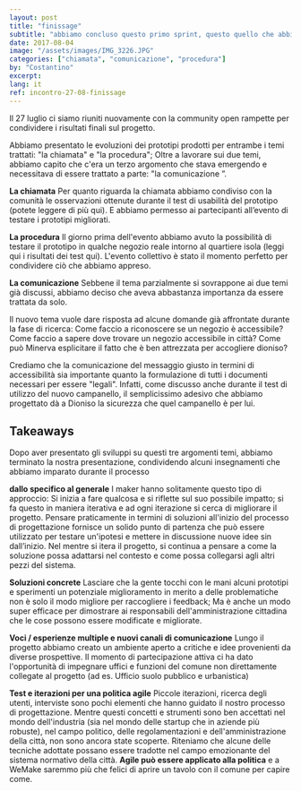 ```yaml
---
layout: post
title: "finissage"
subtitle: "abbiamo concluso questo primo sprint, questo quello che abbiamo imparato"
date: 2017-08-04
image: "/assets/images/IMG_3226.JPG"
categories: ["chiamata", "comunicazione", "procedura"]
by: "Costantino"
excerpt: 
lang: it
ref: incontro-27-08-finissage
---
```


Il 27 luglio ci siamo riuniti nuovamente con la community open rampette per condividere i risultati finali sul progetto.

Abbiamo presentato le evoluzioni dei prototipi prodotti per entrambe i temi trattati: "la chiamata" e "la procedura"; Oltre a lavorare sui due temi, abbiamo capito che c'era un terzo argomento che stava emergendo e necessitava di essere trattato a parte: "la comunicazione ”.

**La chiamata**
Per quanto riguarda la chiamata abbiamo condiviso con la comunità le osservazioni ottenute durante il test di usabilità del prototipo (potete leggere di più qui). E abbiamo permesso ai partecipanti all’evento di testare i prototipi migliorati.

**La procedura**
Il giorno prima dell'evento abbiamo avuto la possibilità di testare il prototipo in qualche negozio reale intorno al quartiere isola (leggi qui i risultati dei test qui). L'evento collettivo è stato il momento perfetto per condividere ciò che abbiamo appreso.

**La comunicazione**
Sebbene il tema parzialmente si sovrappone ai due temi già discussi, abbiamo deciso che aveva abbastanza importanza da essere trattata da solo.

Il nuovo tema vuole dare risposta ad alcune domande già affrontate durante la fase di ricerca:
Come faccio a riconoscere se un negozio è accessibile?
Come faccio a sapere dove trovare un negozio accessibile in città?
Come può Minerva esplicitare il fatto che è ben attrezzata per accogliere dioniso?

Crediamo che la comunicazione del messaggio giusto in termini di accessibilità sia importante quanto la formulazione di tutti i documenti necessari per essere "legali".
Infatti, come discusso anche durante il test di utilizzo del nuovo campanello, il semplicissimo adesivo che abbiamo progettato dà a Dioniso la sicurezza che quel campanello è per lui.

## Takeaways
Dopo aver presentato gli sviluppi su questi tre argomenti temi, abbiamo terminato la nostra presentazione, condividendo alcuni insegnamenti che abbiamo imparato durante il processo

**dallo specifico al generale**
I maker hanno solitamente questo tipo di approccio: Si inizia a fare qualcosa e si riflette sul suo possibile impatto; si fa questo in maniera iterativa e ad ogni iterazione si cerca di migliorare il progetto.
Pensare praticamente in termini di soluzioni all'inizio del processo di progettazione fornisce un solido punto di partenza che può essere utilizzato per testare un'ipotesi e mettere in discussione nuove idee sin dall’inizio.
Nel mentre si itera il progetto, si continua a pensare a come la soluzione possa adattarsi nel contesto e come possa collegarsi agli altri pezzi del sistema.

**Soluzioni concrete**
Lasciare che la gente tocchi con le mani alcuni prototipi e sperimenti un potenziale miglioramento in merito a delle problematiche non è solo il modo migliore per raccogliere i feedback; Ma è anche un modo super efficace per dimostrare ai responsabili dell'amministrazione cittadina che le cose possono essere modificate e migliorate.

**Voci / esperienze multiple e nuovi canali di comunicazione**
Lungo il progetto abbiamo creato un ambiente aperto a critiche e idee provenienti da diverse prospettive. Il momento di partecipazione attiva ci ha dato l'opportunità di impegnare uffici e funzioni del comune non direttamente collegate al progetto (ad es. Ufficio suolo pubblico e urbanistica)

**Test e iterazioni per una politica agile**
Piccole iterazioni, ricerca degli utenti, interviste sono pochi elementi che hanno guidato il nostro processo di progettazione. Mentre questi concetti e strumenti sono ben accettati nel mondo dell'industria (sia nel mondo delle startup che in aziende più robuste), nel campo politico, delle regolamentazioni e dell'amministrazione della città, non sono ancora state scoperte.
Riteniamo che alcune delle tecniche adottate possano essere tradotte nel campo emozionante del sistema normativo della città. **Agile può essere applicato alla politica** e a WeMake saremmo più che felici di aprire un tavolo con il comune per capire come.
